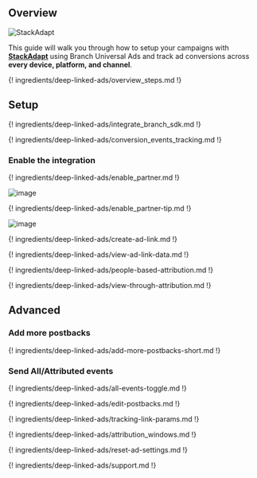 ## Overview

![StackAdapt](https://cdn.branch.io/branch-assets/ad-partner-manager/386574786681131050/stackadapt-1528509174129.png)

This guide will walk you through how to setup your campaigns with **[StackAdapt](https://www.stackadapt.com/)** using Branch Universal Ads and track ad conversions across **every device, platform, and channel**. 

{! ingredients/deep-linked-ads/overview_steps.md !}

## Setup

{! ingredients/deep-linked-ads/integrate_branch_sdk.md !}

{! ingredients/deep-linked-ads/conversion_events_tracking.md !}
 
### Enable the integration

{! ingredients/deep-linked-ads/enable_partner.md !}

![image](/img/pages/deep-linked-ads/stackadapt/stackadapt_enable.png)

{! ingredients/deep-linked-ads/enable_partner-tip.md !}

![image](/img/pages/deep-linked-ads/stackadapt/stackadapt_postbacks.png)

{! ingredients/deep-linked-ads/create-ad-link.md !}

{! ingredients/deep-linked-ads/view-ad-link-data.md !}

{! ingredients/deep-linked-ads/people-based-attribution.md !}

{! ingredients/deep-linked-ads/view-through-attribution.md !}

## Advanced

### Add more postbacks

{! ingredients/deep-linked-ads/add-more-postbacks-short.md !}

### Send All/Attributed events

{! ingredients/deep-linked-ads/all-events-toggle.md !}

{! ingredients/deep-linked-ads/edit-postbacks.md !}

{! ingredients/deep-linked-ads/tracking-link-params.md !}

{! ingredients/deep-linked-ads/attribution_windows.md !}

{! ingredients/deep-linked-ads/reset-ad-settings.md !}

{! ingredients/deep-linked-ads/support.md !}
